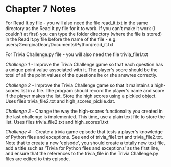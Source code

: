 # Chapter 7 Notes

For Read It.py file - you will also need the file read_it.txt in the same directory as the Read It.py file for it to work.
If you can't make it work (I couldn't at first) you can type the folder directory (where the file is stored) in the Read It.py file before the name of the file - e.g. users/GeorginaDean/Documents/Python/read_it.txt

For Trivia Challenge.py file - you will also need the file trivia_file1.txt

*Challenge 1* - Improve the Trivia Challenge game so that each question has a unique point value associated with it. The player's score should be the total of all the point values of the questions he or she answres correctly.

*Challenge 2* - Improve the Trivia Challenge game so that it maintains a high-scores list in a file. The program should record the player's name and score if the player makes the list. Store the high scores using a pickled object. Uses files trivia_file2.txt and high_scores_pickle.dat. 

*Challenge 3* - Change the way the high-scores functionality you created in the last challenge is implemented. This time, use a plain text file to store the list. Uses files trivia_file2.txt and high_scores1.txt

*Challenge 4* - Create a trivia game episode that tests a player's knowledge of Python files and exceptions. See end of trivia_file1.txt and trivia_file2.txt. Note that to create a new 'episode', you should create a totally new text file, add a title such as 'Trivia for Python files and exceptions' as the first line, and ensure that the references to the trivia_file in the Trivia Challenge.py files are edited to this episode.
